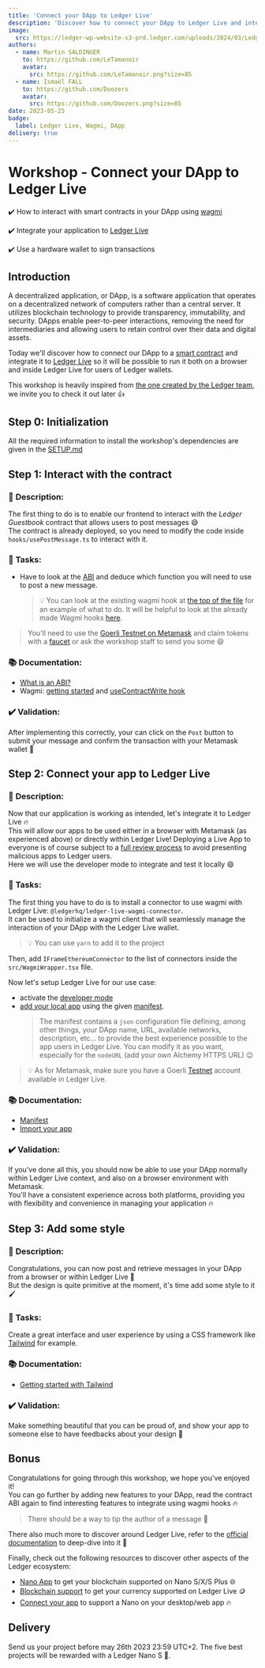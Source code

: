 ```yaml
---
title: 'Connect your DApp to Ledger Live'
description: 'Discover how to connect your DApp to Ledger Live and interact with smart contracts using wagmi.'
image:
  src: https://ledger-wp-website-s3-prd.ledger.com/uploads/2024/03/Ledger-Live-desktop.webp
authors:
  - name: Martin SALDINGER
    to: https://github.com/LeTamanoir
    avatar:
      src: https://github.com/LeTamanoir.png?size=85
  - name: Ismaël FALL
    to: https://github.com/Doozers
    avatar:
      src: https://github.com/Doozers.png?size=85
date: 2023-05-25
badge:
  label: Ledger Live, Wagmi, DApp
delivery: true
---
```


# Workshop - Connect your DApp to Ledger Live

✔️ How to interact with smart contracts in your DApp using [wagmi](https://wagmi.sh/)

✔️ Integrate your application to [Ledger Live](https://www.ledger.com/ledger-live)

✔️ Use a hardware wallet to sign transactions

## Introduction

A decentralized application, or DApp, is a software application that operates on a decentralized network of computers rather than a central server. It utilizes blockchain technology to provide transparency, immutability, and security. DApps enable peer-to-peer interactions, removing the need for intermediaries and allowing users to retain control over their data and digital assets.

Today we'll discover how to connect our DApp to a [smart contract](https://www.ibm.com/topics/smart-contracts) and integrate it to
[Ledger Live](https://www.ledger.com/ledger-live) so it will be possible to run it both on a browser and inside Ledger Live for users of Ledger wallets.

This workshop is heavily inspired from [the one created by the Ledger team](https://github.com/LedgerHQ/workshop-connect-dapp-ll/), we invite you to check it out later 👍

## Step 0: Initialization

All the required information to install the workshop's dependencies are given in the [SETUP.md](./SETUP.md)

## Step 1: Interact with the contract

### 📑 **Description**:

The first thing to do is to enable our frontend to interact with the _Ledger Guestbook_ contract that allows users to post messages 😄\
The contract is already deployed, so you need to modify the code inside `hooks/usePostMessage.ts` to interact with it.

### 📌 **Tasks**:

- Have to look at the [ABI](./dapp/src/utils/contract.json) and deduce which function you will need to use to post a new message.
  > 💡 You can look at the existing wagmi hook at [the top of the file](./dapp/src/hooks/usePostMessage.ts#L7) for an example of what to do.
  > It will be helpful to look at the already made Wagmi hooks [here](./dapp/src/hooks/usePostMessage.ts).

> You'll need to use the [Goerli Testnet on Metamask](https://www.datawallet.com/crypto/add-goerli-to-metamask) and claim tokens with a [faucet](https://goerli-faucet.pk910.de/) or ask the workshop staff to send you some 😄

### 📚 **Documentation**:

- [What is an ABI?](https://www.quicknode.com/guides/ethereum-development/smart-contracts/what-is-an-abi/)
- Wagmi: [getting started](https://wagmi.sh/react/getting-started) and [useContractWrite hook](https://wagmi.sh/react/hooks/useContractWrite)

### ✔️ **Validation**:

After implementing this correctly, your can click on the `Post` button to submit your message and confirm the transaction with your Metamask wallet 🚀

## Step 2: Connect your app to Ledger Live

### 📑 **Description**:

Now that our application is working as intended, let's integrate it to Ledger Live 🔥\
This will allow our apps to be used either in a browser with Metamask (as experienced above) or directly within Ledger Live!
Deploying a Live App to everyone is of course subject to a [full review process](https://developers.ledger.com/docs/live-app/start-here/#process) to avoid presenting malicious apps to Ledger users.\
Here we will use the developer mode to integrate and test it locally 😄

### 📌 **Tasks**:

The first thing you have to do is to install a connector to use wagmi with Ledger Live: `@ledgerhq/ledger-live-wagmi-connector`.\
It can be used to initialize a wagmi client that will seamlessly manage the interaction of your DApp with the Ledger Live wallet.

> 💡 You can use `yarn` to add it to the project

Then, add `IFrameEthereumConnector` to the list of connectors inside the `src/WagmiWrapper.tsx` file.

Now let's setup Ledger Live for our use case:

- activate the [developer mode](https://developers.ledger.com/docs/live-app/developer-mode/)
- [add your local app](https://developers.ledger.com/docs/live-app/developer-mode/#add-a-local-app) using the given [manifest](./dapp/manifest.json).
  > The manifest contains a `json` configuration file defining, among other things, your DApp name, URL, available networks, description, etc... to provide the best experience possible to the app users in Ledger Live. You can modify it as you want, especially for the `nodeURL` (add your own Alchemy HTTPS URL) 😉

> 💡 As for Metamask, make sure you have a Goerli [Testnet](https://www.ledger.com/academy/glossary/testnet) account available in Ledger Live.

### 📚 **Documentation**:

- [Manifest](https://developers.ledger.com/docs/non-dapp/reference/manifest/)
- [Import your app](https://developers.ledger.com/docs/non-dapp/tutorial/3-import/)

### ✔️ **Validation**:

If you've done all this, you should now be able to use your DApp normally within Ledger Live context, and also on a browser environment with Metamask.\
You'll have a consistent experience across both platforms, providing you with flexibility and convenience in managing your application 🔥

## Step 3: Add some style

### 📑 **Description**:

Congratulations, you can now post and retrieve messages in your DApp from a browser or within Ledger Live 🥳\
But the design is quite primitive at the moment, it's time add some style to it 🖌️

### 📌 **Tasks**:

Create a great interface and user experience by using a CSS framework like [Tailwind](https://tailwindcss.com/) for example.

### 📚 **Documentation**:

- [Getting started with Tailwind](https://tailwindcss.com/docs/installation)

### ✔️ **Validation**:

Make something beautiful that you can be proud of, and show your app to someone else to have feedbacks about your design 🎨

## Bonus

Congratulations for going through this workshop, we hope you've enjoyed it!\
You can go further by adding new features to your DApp, read the contract ABI again to find interesting features to integrate using wagmi hooks 🔥

> There should be a way to tip the author of a message 💸

There also much more to discover around Ledger Live, refer to the [official documentation](https://developers.ledger.com/docs/live-app/start-here/) to deep-dive into it 🚀

Finally, check out the following resources to discover other aspects of the Ledger ecosystem:

- [Nano App](https://developers.ledger.com/docs/embedded-app/introduction/) to get your blockchain supported on Nano S/X/S Plus 🌐
- [Blockchain support](https://developers.ledger.com/docs/coin/general-process/) to get your currency supported on Ledger Live 🪙
- [Connect your app](https://developers.ledger.com/docs/transport/overview/) to support a Nano on your desktop/web app 🔥

## Delivery

Send us your project before may 26th 2023 23:59 UTC+2. The five best projects will be rewarded with a Ledger Nano S 🎁.
